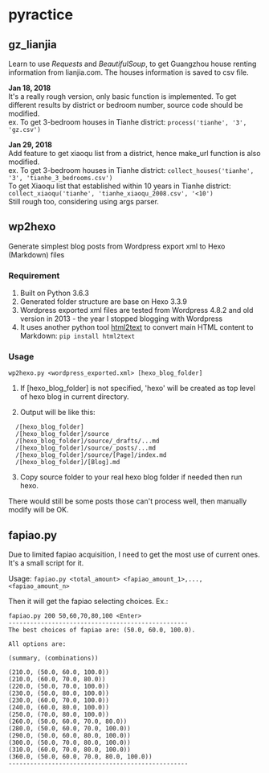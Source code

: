 # pyractice

## gz_lianjia
Learn to use _Requests_ and _BeautifulSoup_, to get Guangzhou house renting information from lianjia.com. The houses information is saved to csv file.

__Jan 18, 2018__  
It's a really rough version, only basic function is implemented. To get different results by district or bedroom number, source code should be modified.  
ex. To get 3-bedroom houses in Tianhe district: ```process('tianhe', '3', 'gz.csv')```

__Jan 29, 2018__  
Add feature to get xiaoqu list from a district, hence make_url function is also modified.  
ex. To get 3-bedroom houses in Tianhe district: ```collect_houses('tianhe', '3', 'tianhe_3_bedrooms.csv')```  
To get Xiaoqu list that established within 10 years in Tianhe district: ```collect_xiaoqu('tianhe', 'tianhe_xiaoqu_2008.csv', '<10')```  
Still rough too, considering using args parser.

## wp2hexo
Generate simplest blog posts from Wordpress export xml to Hexo (Markdown) files

### Requirement
1. Built on Python 3.6.3
2. Generated folder structure are base on Hexo 3.3.9
3. Wordpress exported xml files are tested from Wordpress 4.8.2 and old version in 2013 - the year I stopped blogging with Wordpress
4. It uses another python tool [html2text](https://github.com/aaronsw/html2text) to convert main HTML content to Markdown: ```pip install html2text```

### Usage
```wp2hexo.py <wordpress_exported.xml> [hexo_blog_folder]```
1. If [hexo_blog_folder] is not specified, 'hexo' will be created as top level of hexo blog in current directory.

2. Output will be like this:
```
  /[hexo_blog_folder]  
  /[hexo_blog_folder]/source  
  /[hexo_blog_folder]/source/_drafts/...md  
  /[hexo_blog_folder]/source/_posts/...md  
  /[hexo_blog_folder]/source/[Page]/index.md  
  /[hexo_blog_folder]/[Blog].md
```

3. Copy source folder to your real hexo blog folder if needed then run hexo.

  There would still be some posts those can't process well, then manually modify will be OK.



## fapiao.py

Due to limited fapiao acquisition, I need to get the most use of current ones. It's a small script for it.

Usage:
```fapiao.py <total_amount> <fapiao_amount_1>,...,<fapiao_amount_n>```

Then it will get the fapiao selecting choices. Ex.:  
```
fapiao.py 200 50,60,70,80,100 <Enter>
--------------------------------------------------
The best choices of fapiao are: (50.0, 60.0, 100.0).

All options are:

(summary, (combinations))

(210.0, (50.0, 60.0, 100.0))
(210.0, (60.0, 70.0, 80.0))
(220.0, (50.0, 70.0, 100.0))
(230.0, (50.0, 80.0, 100.0))
(230.0, (60.0, 70.0, 100.0))
(240.0, (60.0, 80.0, 100.0))
(250.0, (70.0, 80.0, 100.0))
(260.0, (50.0, 60.0, 70.0, 80.0))
(280.0, (50.0, 60.0, 70.0, 100.0))
(290.0, (50.0, 60.0, 80.0, 100.0))
(300.0, (50.0, 70.0, 80.0, 100.0))
(310.0, (60.0, 70.0, 80.0, 100.0))
(360.0, (50.0, 60.0, 70.0, 80.0, 100.0))
--------------------------------------------------
```
